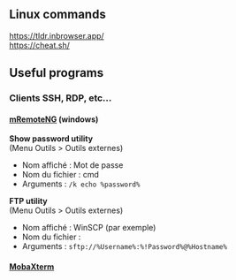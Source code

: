 ## Linux commands

https://tldr.inbrowser.app/ \
https://cheat.sh/

## Useful programs

### Clients SSH, RDP, etc...

#### [mRemoteNG](https://github.com/mRemoteNG/mRemoteNG) (windows)

**Show password utility** \
(Menu Outils > Outils externes)
* Nom affiché : Mot de passe
* Nom du fichier : cmd
* Arguments : `/k echo %password%`

**FTP utility** \
(Menu Outils > Outils externes)
* Nom affiché : WinSCP (par exemple)
* Nom du fichier : <chemin vers WinSCP.exe>
* Arguments : `sftp://%Username%:%!Password%@%Hostname%`

#### [MobaXterm](https://mobaxterm.mobatek.net/)
